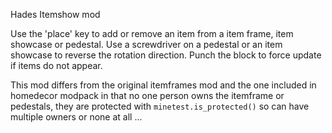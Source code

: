 Hades Itemshow mod

Use the 'place' key to add or remove an item from a item frame, item showcase or pedestal.
Use a screwdriver on a pedestal or an item showcase to reverse the rotation direction.
Punch the block to force update if items do not appear.

This mod differs from the original itemframes mod and the one included in homedecor modpack in that no one person owns the itemframe or pedestals, they are protected with `minetest.is_protected()` so can have multiple owners or none at all ...
